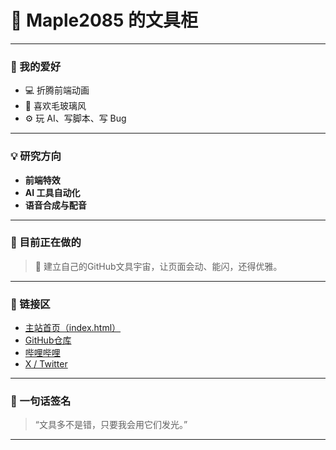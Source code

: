 # 🍁 Maple2085 的文具柜

---

### 🧠 我的爱好
- 💻 折腾前端动画  
- 🎨 喜欢毛玻璃风  
- ⚙️ 玩 AI、写脚本、写 Bug  

---

### 💡 研究方向
- **前端特效**
- **AI 工具自动化**
- **语音合成与配音**

---

### 🧩 目前正在做的
> 🍂 建立自己的GitHub文具宇宙，让页面会动、能闪，还得优雅。

---

### 📎 链接区
- [主站首页（index.html）](./index.html)
- [GitHub仓库](https://github.com/Maple2085)
- [哔哩哔哩](https://b23.tv/vhu1ny9)
- [X / Twitter](https://twitter.com/NLQFgzs)

---

### 💬 一句话签名
> “文具多不是错，只要我会用它们发光。”

---
